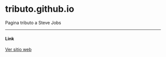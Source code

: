 # tributo.github.io

Pagina tributo a Steve Jobs

-------

#### Link

[Ver sitio web](https://tributo-steve-jobs.netlify.app/)
